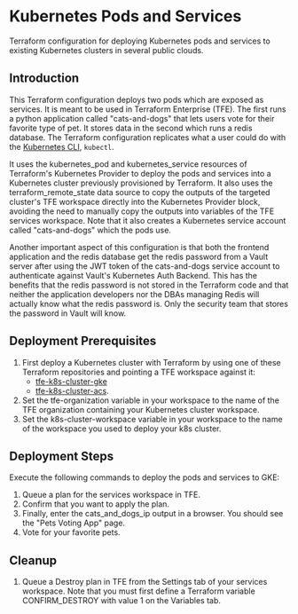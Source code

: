 # Kubernetes Pods and Services
Terraform configuration for deploying Kubernetes pods and services to existing Kubernetes clusters in several public clouds.

## Introduction
This Terraform configuration deploys two pods which are exposed as services. It is meant to be used in Terraform Enterprise (TFE). The first runs a python application called "cats-and-dogs" that lets users vote for their favorite type of pet. It stores data in the second which runs a redis database. The Terraform configuration replicates what a user could do with the [Kubernetes CLI](https://kubernetes.io/docs/tasks/tools/install-kubectl/), `kubectl`.

It uses the kubernetes_pod and kubernetes_service resources of Terraform's Kubernetes Provider to deploy the pods and services into a Kubernetes cluster previously provisioned by Terraform. It also uses the terraform_remote_state data source to copy the outputs of the targeted cluster's TFE workspace directly into the Kubernetes Provider block, avoiding the need to manually copy the outputs into variables of the TFE services workspace. Note that it also creates a Kubernetes service account called "cats-and-dogs" which the pods use.

Another important aspect of this configuration is that both the frontend application and the redis database get the redis password from a Vault server after using the JWT token of the cats-and-dogs service account to authenticate against Vault's Kubernetes Auth Backend. This has the benefits that the redis password is not stored in the Terraform code and that neither the application developers nor the DBAs managing Redis will actually know what the redis password is. Only the security team that stores the password in Vault will know.

## Deployment Prerequisites

1. First deploy a Kubernetes cluster with Terraform by using one of these Terraform repositories and pointing a TFE workspace against it:
    - [tfe-k8s-cluster-gke](https://github.com/rberlind/tfe-k8s-cluster-gke)
    - [tfe-k8s-cluster-acs](https://github.com/rberlind/tfe-k8s-cluster-acs).
1. Set the tfe-organization variable in your workspace to the name of the TFE organization containing your Kubernetes cluster workspace.
1. Set the k8s-cluster-workspace variable in your workspace to the name of the workspace you used to deploy your k8s cluster.

## Deployment Steps
Execute the following commands to deploy the pods and services to GKE:

1. Queue a plan for the services workspace in TFE.
1. Confirm that you want to apply the plan.
1. Finally, enter the cats_and_dogs_ip output in a browser. You should see the "Pets Voting App" page.
1. Vote for your favorite pets.

## Cleanup

1. Queue a Destroy plan in TFE from the Settings tab of your services workspace.  Note that you must first define a Terraform variable CONFIRM_DESTROY with value 1 on the Variables tab.
